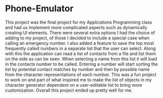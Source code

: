 # Phone-Emulator
This project was the final project for my Applications Programming class and had us implement more complicated aspects such as dynamically creating UI elements. There were several extra options I had the choice of adding to my project, of those I decided to include a special case when calling an emergency number. I also added a feature to save the top most frequently called numbers in a separate list that the user can select. Along with this the application can read a list of contacts from a file and list them on the side as can be seen. When selecting a name from this list it will load in the contacts number to be called. Entering a number will start sorting the list by potential contact matches by number and then by possible name from the character representations of each number. This was a fun project to work on and part of what inspired me to make the list of objects in my character generator dependent on a user-editable list to bring more customization. Overall this project ended up pretty well for me.
